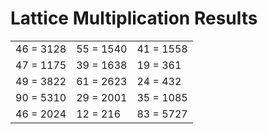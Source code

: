 # Lattice Multiplication Results

|   |   |   |
|---|---|---|
| 46 = 3128 | 55 = 1540 | 41 = 1558 |
| 47 = 1175 | 39 = 1638 | 19 = 361 |
| 49 = 3822 | 61 = 2623 | 24 = 432 |
| 90 = 5310 | 29 = 2001 | 35 = 1085 |
| 46 = 2024 | 12 = 216 | 83 = 5727 |
